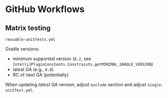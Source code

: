# GitHub Workflows

## Matrix testing

`reusable-unitTests.yml`

Gradle versions:

- minimum supported version (`8.2`, see `IntelliJPluginConstants.Constraints.getMINIMAL_GRADLE_VERSION`)
- latest GA (e.g., `8.8`)
- RC of next GA (potentially)

When updating _latest GA_ version, adjust `exclude` section 
and adjust `single-unitTest.yml`.
